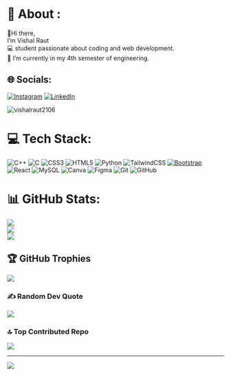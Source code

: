 # 💫 About :
👋Hi there,<br> I’m Vishal Raut <br>💻 student passionate about coding and web development.<br>🌱 I’m currently in my 4th semester of engineering.


## 🌐 Socials:
[![Instagram](https://img.shields.io/badge/Instagram-%23E4405F.svg?logo=Instagram&logoColor=white)](https://instagram.com/vishalraut.05) [![LinkedIn](https://img.shields.io/badge/LinkedIn-%230077B5.svg?logo=linkedin&logoColor=white)](https://linkedin.com/in/rautvishal1) 
<p align="left"> <img src="https://komarev.com/ghpvc/?username=vishalraut2106&label=Profile%20views&color=0e75b6&style=flat" alt="vishalraut2106" /> </p>

# 💻 Tech Stack:
![C++](https://img.shields.io/badge/c++-%2300599C.svg?style=flat&logo=c%2B%2B&logoColor=white) ![C](https://img.shields.io/badge/c-%2300599C.svg?style=flat&logo=c&logoColor=white) ![CSS3](https://img.shields.io/badge/css3-%231572B6.svg?style=flat&logo=css3&logoColor=white) ![HTML5](https://img.shields.io/badge/html5-%23E34F26.svg?style=flat&logo=html5&logoColor=white) ![Python](https://img.shields.io/badge/python-3670A0?style=flat&logo=python&logoColor=ffdd54) ![TailwindCSS](https://img.shields.io/badge/tailwindcss-%2338B2AC.svg?style=flat&logo=tailwind-css&logoColor=white)
[![Bootstrap](https://img.shields.io/badge/Bootstrap-7952B3?logo=bootstrap&logoColor=fff)](#) ![React](https://img.shields.io/badge/react-%2320232a.svg?style=flat&logo=react&logoColor=%2361DAFB) ![MySQL](https://img.shields.io/badge/mysql-4479A1.svg?style=flat&logo=mysql&logoColor=white) ![Canva](https://img.shields.io/badge/Canva-%2300C4CC.svg?style=flat&logo=Canva&logoColor=white) ![Figma](https://img.shields.io/badge/figma-%23F24E1E.svg?style=flat&logo=figma&logoColor=white) ![Git](https://img.shields.io/badge/git-%23F05033.svg?style=flat&logo=git&logoColor=white) ![GitHub](https://img.shields.io/badge/github-%23121011.svg?style=flat&logo=github&logoColor=white)
# 📊 GitHub Stats:
![](https://github-readme-stats.vercel.app/api?username=Vishalraut2106&theme=tokyonight&hide_border=false&include_all_commits=false&count_private=false)<br/>
![](https://github-readme-streak-stats.herokuapp.com/?user=Vishalraut2106&theme=tokyonight&hide_border=false)<br/>
![](https://github-readme-stats.vercel.app/api/top-langs/?username=Vishalraut2106&theme=tokyonight&hide_border=false&include_all_commits=false&count_private=false&layout=compact)

## 🏆 GitHub Trophies
![](https://github-profile-trophy.vercel.app/?username=Vishalraut2106&theme=radical&no-frame=false&no-bg=false&margin-w=4)

### ✍️ Random Dev Quote
![](https://quotes-github-readme.vercel.app/api?type=horizontal&theme=radical)

### 🔝 Top Contributed Repo
![](https://github-contributor-stats.vercel.app/api?username=Vishalraut2106&limit=5&theme=dark&combine_all_yearly_contributions=true)

---
[![](https://visitcount.itsvg.in/api?id=Vishalraut2106&icon=9&color=9)](https://visitcount.itsvg.in)

<!-- Proudly created with GPRM ( https://gprm.itsvg.in ) -->
